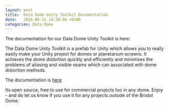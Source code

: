 ```yaml
---
layout: post
title:  Data Dome Unity Toolkit Documentation
date:   2016-05-11 14:38:08 +0100
categories: Data Dome
---
```


The documentation for our Data Dome Unity Toolkit is here:

The Data Dome Unity Toolkit is a prefab for Unity which allows you to really easily make your Unity project for domes or planetarium screens. It achieves the dome distortion quickly and efficiently and minimises the problems of aliasing and visible seams which can associated with dome distortion methods. 

The documentation is [here](https://drive.google.com/file/d/0B_5SlMKap8CyZmhHUnRTWE1VRXM/view?usp=sharing)

Its open source, free to use for commercial projects too in any dome. Enjoy - and do let us know if you use it for any projects outside of the Bristol Dome.